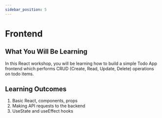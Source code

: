 ```yaml
---
sidebar_position: 5
---
```


# Frontend

## What You Will Be Learning

In this React workshop, you will be learning how to build a simple Todo App frontend which performs CRUD (Create, Read, Update, Delete) operations on todo items. 

## Learning Outcomes
1. Basic React, components, props
2. Making API requests to the backend
3. UseState and useEffect hooks
